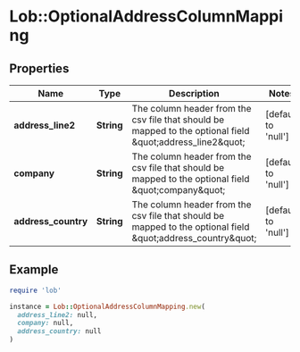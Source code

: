 # Lob::OptionalAddressColumnMapping

## Properties

| Name | Type | Description | Notes |
| ---- | ---- | ----------- | ----- |
| **address_line2** | **String** | The column header from the csv file that should be mapped to the optional field \&quot;address_line2\&quot; | [default to &#39;null&#39;] |
| **company** | **String** | The column header from the csv file that should be mapped to the optional field \&quot;company\&quot; | [default to &#39;null&#39;] |
| **address_country** | **String** | The column header from the csv file that should be mapped to the optional field \&quot;address_country\&quot; | [default to &#39;null&#39;] |

## Example

```ruby
require 'lob'

instance = Lob::OptionalAddressColumnMapping.new(
  address_line2: null,
  company: null,
  address_country: null
)
```

